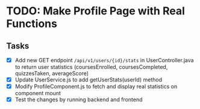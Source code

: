 # TODO: Make Profile Page with Real Functions

## Tasks
- [x] Add new GET endpoint `/api/v1/users/{id}/stats` in UserController.java to return user statistics (coursesEnrolled, coursesCompleted, quizzesTaken, averageScore)
- [x] Update UserService.js to add getUserStats(userId) method
- [x] Modify ProfileComponent.js to fetch and display real statistics on component mount
- [x] Test the changes by running backend and frontend
